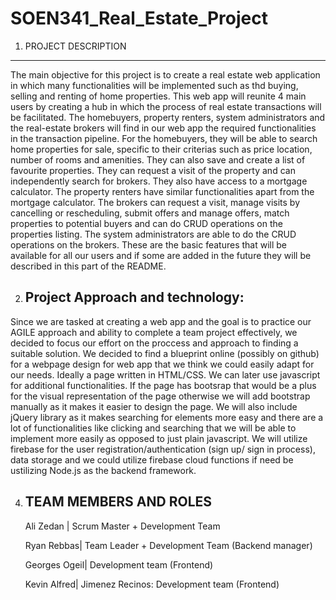 
# SOEN341_Real_Estate_Project

1. PROJECT DESCRIPTION
   
--------------------
The main objective for this project is to create a real estate web application in which many functionalities will be implemented such as thd buying, selling and renting of home properties. This web app will reunite 4 main users by creating a hub in which the process of real estate transactions will be facilitated. The homebuyers, property renters, system administrators and the real-estate brokers will find in our web app the required functionalities in the transaction pipeline. For the homebuyers, they will be able to search home properties for sale, specific to their criterias such as price location, number of rooms and amenities. They can also save and create a list of favourite properties. They can request a visit of the property and can independently search for brokers. They also have access to a mortgage calculator. The property renters have similar functionalities apart from the mortgage calculator. The brokers can request a visit, manage visits by cancelling or rescheduling, submit offers and manage offers, match properties to potential buyers and can do CRUD operations on the properties listing. The system administrators are able to do the CRUD operations on the brokers. These are the basic features that will be available for all our users and if some are added in the future they will be described in this part of the README. 


2. Project Approach and technology:
   ------------------------------
Since we are tasked at creating a web app and the goal is to practice our AGILE approach and ability to complete a team project effectively, we decided to focus our effort on the proccess 
and approach to finding a suitable solution. We decided to find a blueprint online (possibly on github) for a webpage design for web app that we think we could easily adapt for our needs. 
Ideally a page written in HTML/CSS. We can later use javascript for additional functionalities. If the page has bootsrap that would be a plus for the visual representation of the page otherwise we will add bootstrap manually as it makes it easier to design the page. We will also include jQuery library as it makes searching for elements more easy and there are a lot of functionalities like clicking and searching that we will be able to implement more easily as opposed to just plain javascript.
We will utilize firebase for the user registration/authentication (sign up/ sign in process), data storage and we could utilize firebase cloud functions if need be ustilizing Node.js as the backend framework.


4. TEAM MEMBERS AND ROLES
   -------------------------------
   Ali Zedan | Scrum Master + Development Team
   
   Ryan Rebbas| Team Leader + Development Team (Backend manager)
   
   Georges Ogeil| Development team (Frontend)
   
   Kevin Alfred| Jimenez Recinos: Development team (Frontend)




